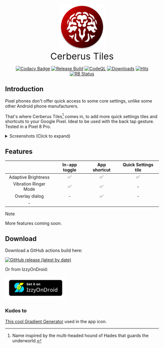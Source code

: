 <div align="center">
  <img src="app/src/main/res/mipmap-xxxhdpi/ic_launcher_cerberus_round.webp" alt="Cerberus Tiles app icon" width="150"/>
  <br>
  <span style="font-size: 30px;">Cerberus Tiles</span>
</div>

<p align="center">
  <a href="https://app.codacy.com/gh/bl4ckswordsman/CerberusTiles/dashboard?utm_source=gh&utm_medium=referral&utm_content=&utm_campaign=Badge_grade"><img src="https://app.codacy.com/project/badge/Grade/26190040807340c58373dab20f3d413e" alt="Codacy Badge"></a>
  <a href="https://github.com/bl4ckswordsman/CerberusTiles/actions/workflows/release-build.yaml"><img src="https://github.com/bl4ckswordsman/CerberusTiles/actions/workflows/release-build.yaml/badge.svg" alt="Release Build"></a>
  <a href="https://github.com/bl4ckswordsman/CerberusTiles/actions/workflows/codeql.yml"><img src="https://github.com/bl4ckswordsman/CerberusTiles/actions/workflows/codeql.yml/badge.svg" alt="CodeQL"></a>
  <a href="https://github.com/bl4ckswordsman/CerberusTiles/releases"><img src="https://img.shields.io/github/downloads/bl4ckswordsman/CerberusTiles/total.svg" alt="Downloads"></a>
  <!-- Started counting 2025-07-28 -->
  <a href="https://hits.sh/github.com/bl4ckswordsman/CerberusTiles/"><img alt="Hits" src="https://hits.sh/github.com/bl4ckswordsman/CerberusTiles.svg?color=007ec6"/></a>
  <a href="https://shields.rbtlog.dev/com.bl4ckswordsman.cerberustiles"><img src="https://shields.rbtlog.dev/simple/com.bl4ckswordsman.cerberustiles" alt="RB Status"></a>
  <!-- <a href="https://github.com/bl4ckswordsman/CerberusTiles/"><img src="https://badges.pufler.dev/visits/bl4ckswordsman/CerberusTiles/" alt="Visits Badge"></a> -->
  <!-- <a href="https://hits.seeyoufarm.com/api/count/graph/dailyhits.svg?url=https://github.com/bl4ckswordsman/CerberusTiles"> -->
  <!-- <img src="https://hits.seeyoufarm.com/api/count/incr/badge.svg?url=https%3A%2F%2Fgithub.com%2Fbl4ckswordsman%2FCerberusTiles&count_bg=%2379C83D&title_bg=%23555555&icon=&icon_color=%23E7E7E7&title=Daily+hits&edge_flat=false" alt="views"> -->
  <!-- Added 2024-02-14. This count views instead of visitors like the previous one did. Removed 2025-06-14 -->
</p>

## Introduction

Pixel phones don't offer quick access to some core settings, unlike some other Android phone manufacturers.

That's where Cerberus Tiles[^1] comes in, to add more quick settings tiles and shortcuts to your Google Pixel.
Ideal to be used with the back tap gesture.
Tested in a Pixel 8 Pro.

<details>
  <summary> Screenshots (Click to expand)</summary>

<p float="left">
  <img src="assets/screenshot_1_merged.png" width="150" />
  <img src="assets/recording_1.gif" width="156" />

</p>
</details>


## Features

|                       | In-app toggle | App shortcut | Quick Settings tile |
|:---------------------:|:-------------:|:------------:|:-------------------:|
|  Adaptive Brightness  |       ✅       |      ✅       |          ✅          |
| Vibration Ringer Mode |       ✅       |      ✅       |          -          |
|    Overlay dialog     |       -       |      ✅       |          -          |
|           -           |               |              |                     |

> [!NOTE]
> More features coming soon.


## Download
Download a GitHub actions build here:
<p>
  <a href="https://github.com/bl4ckswordsman/CerberusTiles/releases/latest"><img src="https://img.shields.io/github/v/release/bl4ckswordsman/CerberusTiles" alt="GitHub release (latest by date)"></a>
</p>

Or from IzzyOnDroid:
<p>
  <a href="https://apt.izzysoft.de/packages/com.bl4ckswordsman.cerberustiles"><img src="assets/IzzyOnDroid.png" width="200"></a>
</p>

### Kudos to

[This cool Gradient Generator](https://doodad.dev/gradient-generator/) used in the app icon.

[^1]: Name inspired by the multi-headed hound of Hades that guards the underworld.
